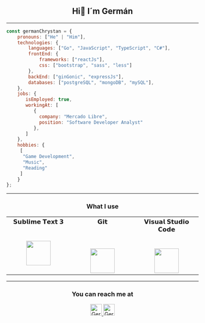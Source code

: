  <h2 align="center">Hi👋 I´m Germán</h2>                                                  
<hr>

```javascript
const germanChrystan = {
    pronouns: ["He" | "Him"],
    technologies: {
        languages: ["Go", "JavaScript", "TypeScript", "C#"],
        frontEnd: {
            frameworks: ["reactJs"],
            css: ["bootstrap", "sass", "less"]
        },
        backEnd: ["ginGonic", "expressJs"],
        databases: ["postgreSQL", "mongoDB", "mySQL"],
    },
    jobs: {
       isEmployed: true,
       workingAt: [
          {
            company: "Mercado Libre",
            position: "Software Developer Analyst"
          },
       ]
    },
    hobbies: {
     [
      "Game Development",
      "Music",
      "Reading"
     ]
    }
};
```






<hr>
<h3 align="center">What I use</h3>
<table align="center">
  <tbody>
    <tr valign="top">
      <td width="25%" align="center">
        <span>𝗦𝘂𝗯𝗹𝗶𝗺𝗲 𝗧𝗲𝘅𝘁 𝟯</span><br><br><br>
        <img height="64px" src="https://cdn.worldvectorlogo.com/logos/sublime-text.svg">
      </td>
      <td width="25%" align="center">
        <span>𝗚𝗶𝘁</span><br><br><br>
       <br>
        <img height="64px" src="https://cdn.svgporn.com/logos/git-icon.svg">
      </td>
      <td width="25%" align="center">
        <span>𝗩𝗶𝘀𝘂𝗮𝗹 𝗦𝘁𝘂𝗱𝗶𝗼 𝗖𝗼𝗱𝗲</span><br><br><br>
        <img height="64px" src="https://cdn.svgporn.com/logos/visual-studio-code.svg">
      </td>
    </tr>
  </tbody>
</table>
<hr>
<h3 align="center">You can reach me at </h3>

<p align="center">
  <a href="mailto: germanchrystan@gmail.com">
    <img src="https://www.vectorlogo.zone/logos/gmail/gmail-icon.svg" alt="Germán Chrystan`s E-mail" height="30" width="30">
  </a>

  <a href="https://www.linkedin.com/in/germ%C3%A1n-chrystan/">
    <img src="https://www.vectorlogo.zone/logos/linkedin/linkedin-icon.svg" alt="Germán Chrystan`s LinkedIn Profile" height="30" width="30">
  </a>

</p>
